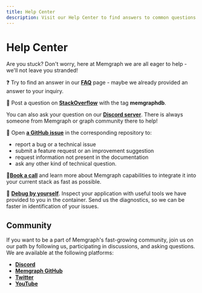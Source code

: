 ```yaml
---
title: Help Center
description: Visit our Help Center to find answers to common questions and troubleshoot issues effectively. Access a wealth of resources to enhance your journey at Memgraph. 
---
```


# Help Center

Are you stuck? Don't worry, here at Memgraph we are all eager to help - we'll
not leave you stranded!

❓ Try to find an answer in our [**FAQ**](/help-center/faq) page - maybe we already provided an
answer to your inquiry.

🙋 Post a question on
[**StackOverflow**](https://stackoverflow.com/questions/tagged/memgraphdb) with
the tag **memgraphdb**. 

You can also ask your question on our
[**Discord server**](https://discord.gg/memgraph). There is always someone from Memgraph
or graph community there to help!

🎫 Open [**a GitHub issue**](https://github.com/memgraph) in the corresponding repository to:

  - report a bug or a technical issue
  - submit a feature request or an improvement suggestion
  - request information not present in the documentation
  - ask any other kind of technical question.

📱[**Book a call**](https://memgraph.com/office-hours) and learn more about Memgraph capabilities to integrate it into your current stack as fast as possible.

🐞 [**Debug by yourself**](/help-center/debugging). Inspect your application with useful tools we have provided to you in the
container. Send us the diagnostics, so we can be faster in identification of your issues.

## Community

If you want to be a part of Memgraph's fast-growing community, join us on our
path by following us, participating in discussions, and asking questions. We are
available at the following platforms:

- [**Discord**](https://discord.gg/memgraph)
- [**Memgraph GitHub**](https://github.com/memgraph)
- [**Twitter**](https://twitter.com/memgraphdb)
- [**YouTube**](https://www.youtube.com/channel/UCZ3HOJvHGxtQ_JHxOselBYg)

